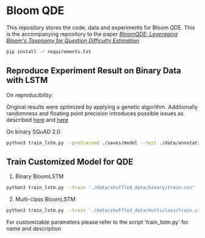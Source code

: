 # Bloom QDE

This repository stores the code, data and experiments for Bloom QDE. This is the accompanying repository to the paper *[BloomQDE: Leveraging Bloom's Taxonomy for Question Difficulty Estimation](https://www.springer.com/de)*

```bash
pip install -r requirements.txt
```

## Reproduce Experiment Result on Binary Data with LSTM

On reproducibility:

Original results were optimized by applying a genetic algorithm. Additionally randomness and floating point precision introduces possible issues as described [here](https://pytorch.org/docs/stable/notes/randomness.html) and [here](https://pytorch.org/docs/stable/notes/numerical_accuracy.html)

On binary SQuAD 2.0

```bash
python3 train_lstm.py --pretrained ./saves/model --test ./data/annotation_results/pos_tagged/sq_fc_th2_bin.csv
```

## Train Customized Model for QDE

1) Binary BloomLSTM

```bash
python3 train_lstm.py --train './data/shuffled_data/binary/train.csv' --gpu True/False --epochs 5
```

2) Multi-class BloomLSTM

```bash
python3 train_lstm.py --train './data/shuffled_data/multiclass/train.csv' --test './data/annotation_results/pos_tagged/arc_fc_th2_mc.csv'  --gpu True/False --epochs 5
```

For customizable parameters please refer to the script 'train_lstm.py' for name and description